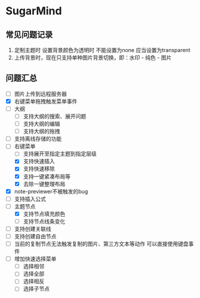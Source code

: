# SugarMind

## 常见问题记录
1. 定制主题时 设置背景颜色为透明时 不能设置为none 应当设置为transparent
2. 上传背景时，现在只支持单种图片背景切换，即：水印 - 纯色 - 图片


## 问题汇总
- [ ] 图片上传到远程服务器
- [x] 右键菜单拖拽触发菜单事件
- [ ] 大纲
  - [ ] 支持大纲的搜索、展开问题
  - [ ] 支持大纲的编辑
  - [ ] 支持大纲的拖拽
- [ ] 支持离线存储的功能
- [ ] 右键菜单
  - [ ] 支持展开至指定主题到指定层级
  - [x] 支持快速插入
  - [x] 支持快速移除
  - [x] 支持一键紧凑布局等
  - [x] 去除一键整理布局
- [x] note-previewer不被触发的bug
- [ ] 支持插入公式
- [ ] 主题节点
  - [x] 支持节点填充颜色
  - [ ] 支持节点线条变化
- [ ] 支持创建关联线
- [ ] 支持创建自由节点
- [ ] 当前的复制节点无法触发复制的图片、第三方文本等动作 可以直接使用键盘事件
- [ ] 增加快速选择菜单
  - [ ] 选择相邻
  - [ ] 选择全部
  - [ ] 选择相反
  - [ ] 选择子节点
